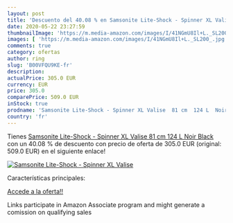 ```yaml
---
layout: post
title: 'Descuento del 40.08 % en Samsonite Lite-Shock - Spinner XL Valise'
date: 2020-05-22 23:27:59
thumbnailImage: 'https://m.media-amazon.com/images/I/41NGmU8Il+L._SL200_.jpg'
images: [ 'https://m.media-amazon.com/images/I/41NGmU8Il+L._SL200_.jpg' ]
comments: true
category: ofertas
author: ring
slug: 'B00VFQU9KE-fr'
description:
actualPrice: 305.0 EUR
currency: EUR
price: 305.0
comparePrice: 509.0 EUR
inStock: true
prodname: 'Samsonite Lite-Shock - Spinner XL Valise  81 cm  124 L  Noir  Black '
country: 'fr'
---
```


Tienes [Samsonite Lite-Shock - Spinner XL Valise  81 cm  124 L  Noir  Black ](https://www.amazon.fr/dp/B00VFQU9KE/?tag=tolees0d-21) con un 40.08 % de descuento con precio de oferta de 305.0 EUR (original: 509.0 EUR) en el siguiente enlace!

[![Samsonite Lite-Shock - Spinner XL Valise](https://m.media-amazon.com/images/I/41NGmU8Il+L._SL200_.jpg)](https://www.amazon.fr/dp/B00VFQU9KE/?tag=tolees0d-21)

Características principales:


[Accede a la oferta!!](https://www.amazon.fr/dp/B00VFQU9KE/?tag=tolees0d-21)

Links participate in Amazon Associate program and might generate a comission on qualifying sales


